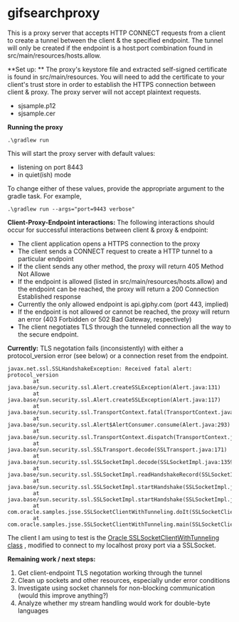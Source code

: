 # gifsearchproxy

This is a proxy server that accepts HTTP CONNECT requests from a client to create a tunnel between the client & the specified endpoint. The tunnel will only be created if the endpoint is a host:port combination found in src/main/resources/hosts.allow.

**Set up: **
The proxy's keystore file and extracted self-signed certificate is found in src/main/resources. You will need to add the certificate to your client's trust store in order to establish the HTTPS connection between client & proxy. The proxy server will not accept plaintext requests.
* sjsample.p12
* sjsample.cer

**Running the proxy**

`.\gradlew run`

This will start the proxy server with default values:
- listening on port 8443
- in quiet(ish) mode

To change either of these values, provide the appropriate argument to the gradle task. For example,

`.\gradlew run --args="port=9443 verbose"`

**Client-Proxy-Endpoint interactions:**
The following interactions should occur for successful interactions between client & proxy & endpoint:
- The client application opens a HTTPS connection to the proxy
- The client sends a CONNECT request to create a HTTP tunnel to a particular endpoint
- If the client sends any other method, the proxy will return 405 Method Not Allowe
- If the endpoint is allowed (listed in src/main/resources/hosts.allow) and the endpoint can be reached, the proxy will return a 200 Connection Established response
- Currently the only allowed endpoint is api.giphy.com (port 443, implied)
- If the endpoint is not allowed or cannot be reached, the proxy will return an error (403 Forbidden or 502 Bad Gateway, respectively)
- The client negotiates TLS through the tunneled connection all the way to the secure endpoint.

**Currently:** TLS negotation fails (inconsistently) with either a protocol_version error (see below) or a connection reset from the endpoint.

	javax.net.ssl.SSLHandshakeException: Received fatal alert: protocol_version
	        at java.base/sun.security.ssl.Alert.createSSLException(Alert.java:131)
	        at java.base/sun.security.ssl.Alert.createSSLException(Alert.java:117)
	        at java.base/sun.security.ssl.TransportContext.fatal(TransportContext.java:340)
	        at java.base/sun.security.ssl.Alert$AlertConsumer.consume(Alert.java:293)
	        at java.base/sun.security.ssl.TransportContext.dispatch(TransportContext.java:186)
	        at java.base/sun.security.ssl.SSLTransport.decode(SSLTransport.java:171)
	        at java.base/sun.security.ssl.SSLSocketImpl.decode(SSLSocketImpl.java:1359)
	        at java.base/sun.security.ssl.SSLSocketImpl.readHandshakeRecord(SSLSocketImpl.java:1268)
	        at java.base/sun.security.ssl.SSLSocketImpl.startHandshake(SSLSocketImpl.java:401)
	        at java.base/sun.security.ssl.SSLSocketImpl.startHandshake(SSLSocketImpl.java:373)
	        at com.oracle.samples.jsse.SSLSocketClientWithTunneling.doIt(SSLSocketClientWithTunneling.java:131)
	        at com.oracle.samples.jsse.SSLSocketClientWithTunneling.main(SSLSocketClientWithTunneling.java:27)

The client I am using to test is the [Oracle SSLSocketClientWithTunneling class](https://docs.oracle.com/javase/10/security/sample-code-illustrating-secure-socket-connection-client-and-server.htm#GUID-B9103D0C-3E6A-4301-B558-461E4CB23DC9__SSLSOCKETCLIENTWITHTUNNELING.JAVA-32D03DB5) , modified to connect to my localhost proxy port via a SSLSocket.

**Remaining work / next steps:**
1. Get client-endpoint TLS negotation working through the tunnel
2. Clean up sockets and other resources, especially under error conditions
3. Investigate using socket channels for non-blocking communication (would this improve anything?)
4. Analyze whether my stream handling would work for double-byte languages



